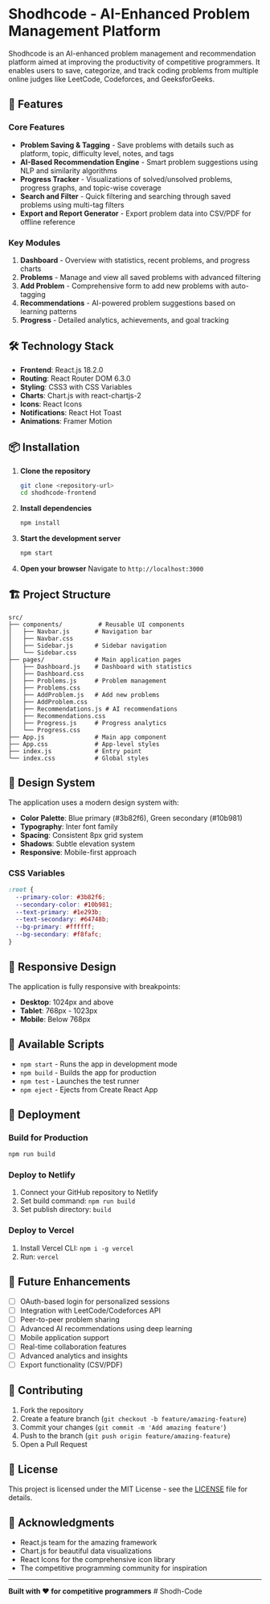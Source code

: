 # Shodhcode - AI-Enhanced Problem Management Platform

Shodhcode is an AI-enhanced problem management and recommendation platform aimed at improving the productivity of competitive programmers. It enables users to save, categorize, and track coding problems from multiple online judges like LeetCode, Codeforces, and GeeksforGeeks.

## 🚀 Features

### Core Features
- **Problem Saving & Tagging** - Save problems with details such as platform, topic, difficulty level, notes, and tags
- **AI-Based Recommendation Engine** - Smart problem suggestions using NLP and similarity algorithms
- **Progress Tracker** - Visualizations of solved/unsolved problems, progress graphs, and topic-wise coverage
- **Search and Filter** - Quick filtering and searching through saved problems using multi-tag filters
- **Export and Report Generator** - Export problem data into CSV/PDF for offline reference

### Key Modules
1. **Dashboard** - Overview with statistics, recent problems, and progress charts
2. **Problems** - Manage and view all saved problems with advanced filtering
3. **Add Problem** - Comprehensive form to add new problems with auto-tagging
4. **Recommendations** - AI-powered problem suggestions based on learning patterns
5. **Progress** - Detailed analytics, achievements, and goal tracking

## 🛠️ Technology Stack

- **Frontend**: React.js 18.2.0
- **Routing**: React Router DOM 6.3.0
- **Styling**: CSS3 with CSS Variables
- **Charts**: Chart.js with react-chartjs-2
- **Icons**: React Icons
- **Notifications**: React Hot Toast
- **Animations**: Framer Motion

## 📦 Installation

1. **Clone the repository**
   ```bash
   git clone <repository-url>
   cd shodhcode-frontend
   ```

2. **Install dependencies**
   ```bash
   npm install
   ```

3. **Start the development server**
   ```bash
   npm start
   ```

4. **Open your browser**
   Navigate to `http://localhost:3000`

## 🏗️ Project Structure

```
src/
├── components/          # Reusable UI components
│   ├── Navbar.js       # Navigation bar
│   ├── Navbar.css
│   ├── Sidebar.js      # Sidebar navigation
│   └── Sidebar.css
├── pages/              # Main application pages
│   ├── Dashboard.js    # Dashboard with statistics
│   ├── Dashboard.css
│   ├── Problems.js     # Problem management
│   ├── Problems.css
│   ├── AddProblem.js   # Add new problems
│   ├── AddProblem.css
│   ├── Recommendations.js # AI recommendations
│   ├── Recommendations.css
│   ├── Progress.js     # Progress analytics
│   └── Progress.css
├── App.js              # Main app component
├── App.css             # App-level styles
├── index.js            # Entry point
└── index.css           # Global styles
```

## 🎨 Design System

The application uses a modern design system with:

- **Color Palette**: Blue primary (#3b82f6), Green secondary (#10b981)
- **Typography**: Inter font family
- **Spacing**: Consistent 8px grid system
- **Shadows**: Subtle elevation system
- **Responsive**: Mobile-first approach

### CSS Variables
```css
:root {
  --primary-color: #3b82f6;
  --secondary-color: #10b981;
  --text-primary: #1e293b;
  --text-secondary: #64748b;
  --bg-primary: #ffffff;
  --bg-secondary: #f8fafc;
}
```

## 📱 Responsive Design

The application is fully responsive with breakpoints:
- **Desktop**: 1024px and above
- **Tablet**: 768px - 1023px
- **Mobile**: Below 768px

## 🔧 Available Scripts

- `npm start` - Runs the app in development mode
- `npm build` - Builds the app for production
- `npm test` - Launches the test runner
- `npm eject` - Ejects from Create React App

## 🚀 Deployment

### Build for Production
```bash
npm run build
```

### Deploy to Netlify
1. Connect your GitHub repository to Netlify
2. Set build command: `npm run build`
3. Set publish directory: `build`

### Deploy to Vercel
1. Install Vercel CLI: `npm i -g vercel`
2. Run: `vercel`

## 🔮 Future Enhancements

- [ ] OAuth-based login for personalized sessions
- [ ] Integration with LeetCode/Codeforces API
- [ ] Peer-to-peer problem sharing
- [ ] Advanced AI recommendations using deep learning
- [ ] Mobile application support
- [ ] Real-time collaboration features
- [ ] Advanced analytics and insights
- [ ] Export functionality (CSV/PDF)

## 🤝 Contributing

1. Fork the repository
2. Create a feature branch (`git checkout -b feature/amazing-feature`)
3. Commit your changes (`git commit -m 'Add amazing feature'`)
4. Push to the branch (`git push origin feature/amazing-feature`)
5. Open a Pull Request

## 📄 License

This project is licensed under the MIT License - see the [LICENSE](LICENSE) file for details.

## 🙏 Acknowledgments

- React.js team for the amazing framework
- Chart.js for beautiful data visualizations
- React Icons for the comprehensive icon library
- The competitive programming community for inspiration

---

**Built with ❤️ for competitive programmers** #   S h o d h - C o d e 
 
 